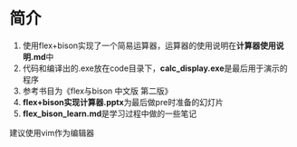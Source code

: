# 简介

1. 使用flex+bison实现了一个简易运算器，运算器的使用说明在**计算器使用说明.md**中
2. 代码和编译出的.exe放在code目录下，**calc_display.exe**是最后用于演示的程序
3. 参考书目为《flex与bison 中文版 第二版》
4. **flex+bison实现计算器.pptx**为最后做pre时准备的幻灯片
5. **flex_bison_learn.md**是学习过程中做的一些笔记

建议使用vim作为编辑器

